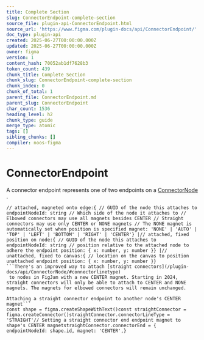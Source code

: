 ```yaml
---
title: Complete Section
slug: ConnectorEndpoint-complete-section
source_file: plugin-api-ConnectorEndpoint.html
source_url: 'https://www.figma.com/plugin-docs/api/ConnectorEndpoint/'
doc_type: plugin-api
created: 2025-06-27T00:00:00.000Z
updated: 2025-06-27T00:00:00.000Z
owner: figma
version: 1
content_hash: 70052ab1df7628b3
token_count: 439
chunk_title: Complete Section
chunk_slug: ConnectorEndpoint-complete-section
chunk_index: 0
chunk_of_total: 1
parent_file: ConnectorEndpoint.md
parent_slug: ConnectorEndpoint
char_count: 1536
heading_level: h2
chunk_type: guide
merge_type: atomic
tags: []
sibling_chunks: []
compiler: noos-figma
---
```


# ConnectorEndpoint

A connector endpoint represents one of two endpoints on a [ConnectorNode](/plugin-docs/api/ConnectorNode/)
.

```
// attached, magneted onto edge:{ // GUID of the node this attaches to endpointNodeId: string // Which side of the node it attaches to // Elbowed connectors may use all magnets besides CENTER // Straight connectors may use only CENTER or NONE magnets // The NONE magnet is automatically set when position is specified magnet: 'NONE' | 'AUTO' | 'TOP' | 'LEFT' | 'BOTTOM' | 'RIGHT' | 'CENTER'} |// attached, fixed position on node:{ // GUID of the node this attaches to endpointNodeId: string // position relative to the attached node to adhere the endpoint position: { x: number, y: number }} |// unattached, fixed to canvas:{ // location on the canvas to position unattached endpoint position: { x: number, y: number }}
```There's an improved way to attach [straight connectors](/plugin-docs/api/ConnectorNode/#connectorlinetype)
 to nodes in FigJam with a new CENTER magnet. Starting in 2024, straight connectors will only be able to attach to CENTER and NONE magnets. The magnets for elbowed connectors will remain unchanged.

Attaching a straight connector endpoint to another node's CENTER magnet```
const shape = figma.createShapeWithText()const straightConnector = figma.createConnector()straightConnector.connectorLineType = 'STRAIGHT'// Setting a straight connector end endpoint magnet to shape's CENTER magnetstraightConnector.connectorEnd = { endpointNodeId: shape.id, magnet: 'CENTER',}
```
